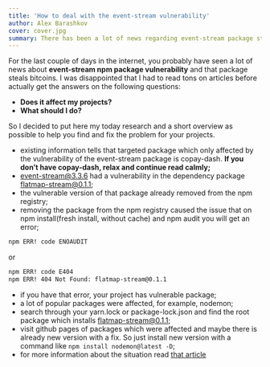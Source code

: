 ```yaml
---
title: 'How to deal with the event-stream vulnerability'
author: Alex Barashkov
cover: cover.jpg
summary: There has been a lot of news regarding event-stream package stealing bitcoins lately. Should you worry about it?
---
```


For the last couple of days in the internet, you probably have seen a lot of news about **event-stream npm package vulnerability** and that package steals bitcoins. I was disappointed that I had to read tons on articles before actually get the answers on the following questions:

- **Does it affect my projects?**
- **What should I do?**

So I decided to put here my today research and a short overview as possible to help you find and fix the problem for your projects.

- existing information tells that targeted package which only affected by the vulnerability of the event-stream package is copay-dash. **If you don’t have copay-dash, relax and continue read calmly;**
- event-stream@3.3.6 had a vulnerability in the dependency package flatmap-stream@0.1.1;
- the vulnerable version of that package already removed from the npm registry;
- removing the package from the npm registry caused the issue that on npm install(fresh install, without cache) and npm audit you will get an error;

```bash
npm ERR! code ENOAUDIT
```

or

```bash
npm ERR! code E404
npm ERR! 404 Not Found: flatmap-stream@0.1.1
```

- if you have that error, your project has vulnerable package;
- a lot of popular packages were affected, for example, nodemon;
- search through your yarn.lock or package-lock.json and find the root package which installs flatmap-stream@0.1.1;
- visit github pages of packages which were affected and maybe there is already new version with a fix. So just install new version with a command like `npm install nodemon@latest -D`;
- for more information about the situation read [that article](https://schneid.io/blog/event-stream-vulnerability-explained)
